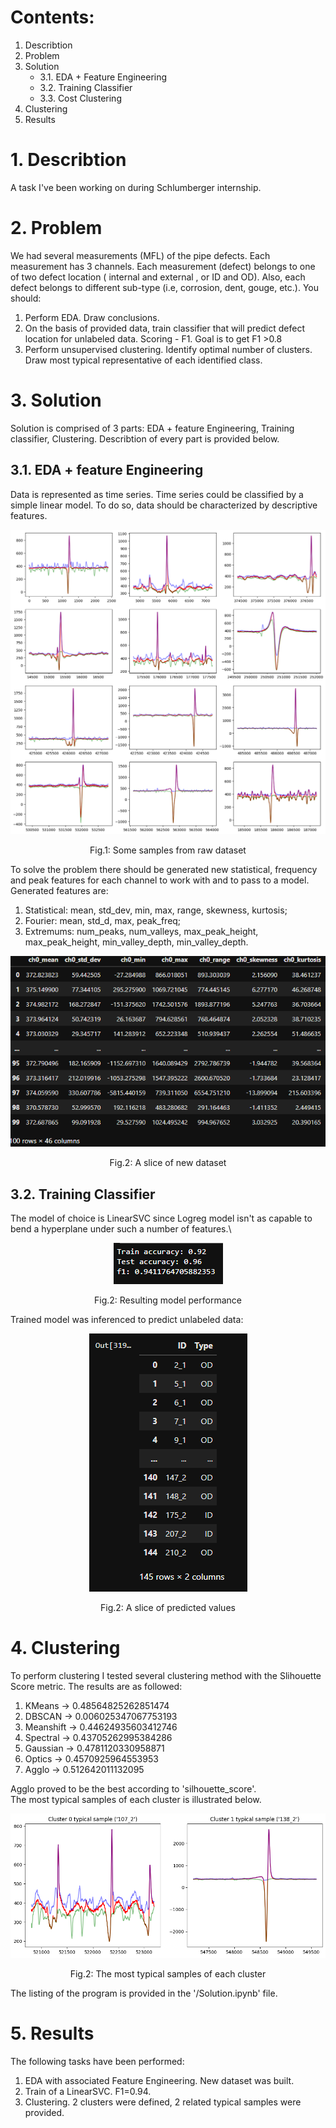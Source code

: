 # Contents:
1. Describtion
2. Problem
3. Solution
    * 3.1. EDA + Feature Engineering
    * 3.2. Training Classifier
    * 3.3. Cost Clustering
4. Clustering
5. Results

# 1. Describtion
A task I've been working on during Schlumberger internship.

# 2. Problem
We had several measurements (MFL) of the pipe defects. Each measurement has 3 channels. Each measurement (defect) belongs to one of two defect location ( internal and external , or ID and OD). Also, each defect belongs to different sub-type (i.e, corrosion, dent, gouge, etc.). You should:
1. Perform EDA. Draw conclusions.
2. On the basis of provided data, train classifier that will predict defect location for unlabeled data. Scoring - F1. Goal is to get F1 >0.8
3. Perform unsupervised clustering. Identify optimal number of clusters. Draw most typical representative of each identified class. 

# 3. Solution
Solution is comprised of 3 parts: EDA + feature Engineering, Training classifier, Clustering. Describtion of every part is provided below.
## 3.1. EDA + feature Engineering
Data is represented as time series. Time series could be classified by a simple linear model. To do so, data should be characterized by descriptive features.
<p align="center">
  <img src="https://github.com/AKAD0/Pipes/blob/master/EDA.png">
</p>

$$
\text{Fig.1: Some samples from raw dataset}
$$

To solve the problem there should be generated new statistical, frequency and peak features for each channel to work with and to pass to a model.
Generated features are:
1. Statistical: mean, std_dev, min, max, range, skewness, kurtosis;
2. Fourier: mean, std_d, max, peak_freq;
3. Extremums: num_peaks, num_valleys, max_peak_height, max_peak_height, min_valley_depth, min_valley_depth.
<p align="center">
  <img src="https://github.com/AKAD0/Pipes/blob/master/table1.png">
</p>

$$
\text{Fig.2: A slice of new dataset}
$$

## 3.2. Training Classifier
The model of choice is LinearSVC since Logreg model isn't as capable to bend a hyperplane under such a number of features.\
<p align="center">
  <img src="https://github.com/AKAD0/Pipes/blob/master/model1.png">
</p>

$$
\text{Fig.2: Resulting model performance}
$$

Trained model was inferenced to predict unlabeled data:

<p align="center">
  <img src="https://github.com/AKAD0/Pipes/blob/master/table2.png">
</p>

$$
\text{Fig.2: A slice of predicted values}
$$


# 4. Clustering
To perform clustering I tested several clustering method with the Slihouette Score metric. The results are as followed:
1. KMeans -> 0.48564825262851474
2. DBSCAN -> 0.006025347067753193
3. Meanshift -> 0.44624935603412746
4. Spectral -> 0.43705262995384286
5. Gaussian -> 0.4781120330958871
6. Optics -> 0.4570925964553953
7. Agglo -> 0.512642011132095

Agglo proved to be the best according to 'silhouette_score'.\
The most typical samples of each cluster is illustrated below.
<p align="center">
  <img src="https://github.com/AKAD0/Pipes/blob/master/Clustering.png">
</p>

$$
\text{Fig.2: The most typical samples of each cluster}
$$

The listing of the program is provided in the '/Solution.ipynb' file.

# 5. Results
The following tasks have been performed:

1. EDA with associated Feature Engineering. New dataset was built.
2. Train of a LinearSVC. F1=0.94.
3. Clustering. 2 clusters were defined, 2 related typical samples were provided.
